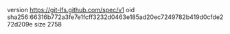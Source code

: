 version https://git-lfs.github.com/spec/v1
oid sha256:66316b772a3fe7e1fcff3232d0463e185ad20ec7249782b419d0cfde272d209e
size 2758
